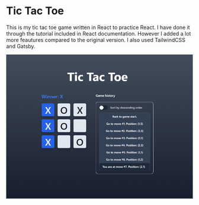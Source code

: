 # Tic Tac Toe

This is my tic tac toe game written in React to practice React. I have done it through the tutorial included in React documentation. However I added a lot more feautures compared to the original version. I also used TailwindCSS and Gatsby.

![demo image](demo.png)